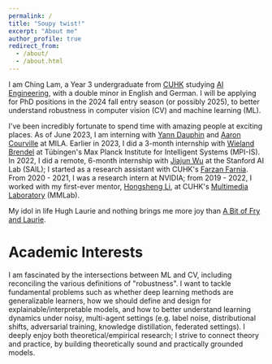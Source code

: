 ```yaml
---
permalink: /
title: "Soupy twist!"
excerpt: "About me"
author_profile: true
redirect_from: 
  - /about/
  - /about.html
---
```

I am Ching Lam, a Year 3 undergraduate from [CUHK](https://www.cuhk.edu.hk/english/index.html) studying [AI Engineering](https://www.cse.cuhk.edu.hk/admission/aistn/), with a double minor in English and German. I will be applying for PhD positions in the 2024 fall entry season (or possibly 2025), to better understand robustness in computer vision (CV) and machine learning (ML).  

I've been incredibly fortunate to spend time with amazing people at exciting places. As of June 2023, I am interning with [Yann Dauphin](https://www.dauphin.io/) and [Aaron Courville](https://mila.quebec/en/person/aaron-courville/) at MILA. Earlier in 2023, I did a 3-month internship with [Wieland Brendel](https://robustml.is.mpg.de/) at Tübingen's Max Planck Institute for Intelligent Systems (MPI-IS). In 2022, I did a remote, 6-month internship with [Jiajun Wu](https://jiajunwu.com/) at the Stanford AI Lab (SAIL); I started as a research assistant with CUHK's [Farzan Farnia](https://www.cse.cuhk.edu.hk/~farnia/). From 2020 - 2021, I was a research intern at NVIDIA; from 2019 - 2022, I worked with my first-ever mentor, [Hongsheng Li](https://www.ee.cuhk.edu.hk/~hsli/), at CUHK's [Multimedia Laboratory](https://mmlab.ie.cuhk.edu.hk/) (MMLab).   
  
My idol in life Hugh Laurie and nothing brings me more joy than [A Bit of Fry and Laurie](https://youtu.be/U8ko2nCk_hE).  
  
Academic Interests
======
I am fascinated by the intersections between ML and CV, including reconciling the various definitions of "robustness". I want to tackle fundamental problems such as whether deep learning methods are generalizable learners, how we should define and design for explainable/interpretable models, and how to better understand learning dynamics under noisy, multi-agent settings (e.g. label noise, distributional shifts, adversarial training, knowledge distillation, federated settings). I deeply enjoy both theoretical/empirical research; I strive to connect theory and practice, by building theoretically sound and practically grounded models.
